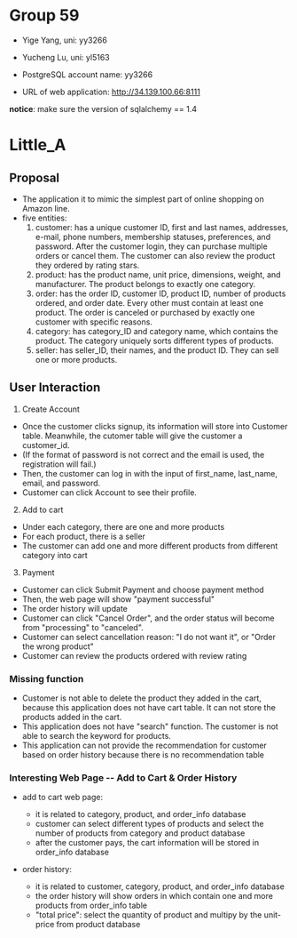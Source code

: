 # Group 59
* Yige Yang, uni: yy3266
* Yucheng Lu, uni: yl5163

* PostgreSQL account name: yy3266

* URL of web application: http://34.139.100.66:8111

**notice**: make sure the version of sqlalchemy == 1.4

# Little_A

## Proposal

* The application it to mimic the simplest part of online shopping on Amazon line. 
* five entities:
  1. customer: has a unique customer ID, first and last names, addresses, e-mail, phone numbers, membership statuses, preferences, and password. After the customer login, they can purchase multiple orders or cancel them. The customer can also review the product they ordered by rating stars.
  2. product: has the product name, unit price, dimensions, weight, and manufacturer. The product belongs to exactly one category.
  3. order: has the order ID, customer ID, product ID, number of products ordered, and order date. Every other must contain at least one product. The order is canceled or purchased by exactly one customer with specific reasons.
  4. category: has category_ID and category name, which contains the product. The category uniquely sorts different types of products.
  5. seller: has seller_ID, their names, and the product ID. They can sell one or more products.

## User Interaction 
1. Create Account
* Once the customer clicks signup, its information will store into Customer table. Meanwhile, the cutomer table will give the customer a customer_id.
* (If the format of password is not correct and the email is used, the registration will fail.)
* Then, the customer can log in with the input of first_name, last_name, email, and password.
* Customer can click Account to see their profile.

2. Add to cart
* Under each category, there are one and more products
* For each product, there is a seller
* The customer can add one and more different products from different category into cart

3. Payment
* Customer can click Submit Payment and choose payment method
* Then, the web page will show "payment successful"
* The order history will update
* Customer can click "Cancel Order", and the order status will become from "processing" to "canceled".
* Customer can select cancellation reason: "I do not want it", or "Order the wrong product"
* Customer can review the products ordered with review rating

### Missing function
* Customer is not able to delete the product they added in the cart, because this application does not have cart table. It can not store the products added in the cart.
* This application does not have "search" function. The customer is not able to search the keyword for products.
* This application can not provide the recommendation for customer based on order history because there is no recommendation table

### Interesting Web Page -- Add to Cart & Order History
* add to cart web page:
  * it is related to category, product, and order_info database
  * customer can select different types of products and select the number of products from category and product database
  * after the customer pays, the cart information will be stored in order_info database

* order history:
  * it is related to customer, category, product, and order_info database
  * the order history will show orders in which contain one and more products from order_info table
  * "total price": select the quantity of product and multipy by the unit-price from product database



